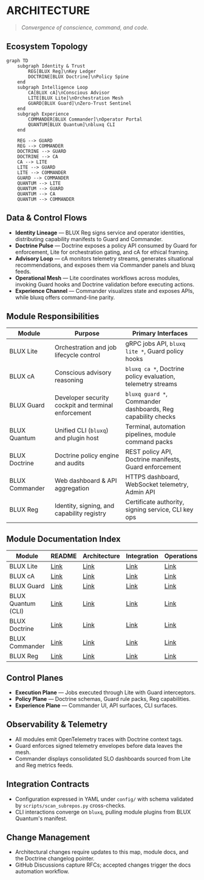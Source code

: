 # ARCHITECTURE

> *Convergence of conscience, command, and code.*

## Ecosystem Topology
```mermaid
graph TD
    subgraph Identity & Trust
        REG[BLUX Reg]\nKey Ledger
        DOCTRINE[BLUX Doctrine]\nPolicy Spine
    end
    subgraph Intelligence Loop
        CA[BLUX cA]\nConscious Advisor
        LITE[BLUX Lite]\nOrchestration Mesh
        GUARD[BLUX Guard]\nZero-Trust Sentinel
    end
    subgraph Experience
        COMMANDER[BLUX Commander]\nOperator Portal
        QUANTUM[BLUX Quantum]\nbluxq CLI
    end

    REG --> GUARD
    REG --> COMMANDER
    DOCTRINE --> GUARD
    DOCTRINE --> CA
    CA --> LITE
    LITE --> GUARD
    LITE --> COMMANDER
    GUARD --> COMMANDER
    QUANTUM --> LITE
    QUANTUM --> GUARD
    QUANTUM --> CA
    QUANTUM --> COMMANDER
```

## Data & Control Flows
- **Identity Lineage** — BLUX Reg signs service and operator identities, distributing capability manifests to Guard and Commander.
- **Doctrine Pulse** — Doctrine exposes a policy API consumed by Guard for enforcement, Lite for orchestration gating, and cA for ethical framing.
- **Advisory Loop** — cA monitors telemetry streams, generates situational recommendations, and exposes them via Commander panels and bluxq feeds.
- **Operational Mesh** — Lite coordinates workflows across modules, invoking Guard hooks and Doctrine validation before executing actions.
- **Experience Channel** — Commander visualizes state and exposes APIs, while bluxq offers command-line parity.

## Module Responsibilities
| Module | Purpose | Primary Interfaces |
| --- | --- | --- |
| BLUX Lite | Orchestration and job lifecycle control | gRPC jobs API, `bluxq lite *`, Guard policy hooks |
| BLUX cA | Conscious advisory reasoning | `bluxq ca *`, Doctrine policy evaluation, telemetry streams |
| BLUX Guard | Developer security cockpit and terminal enforcement | `bluxq guard *`, Commander dashboards, Reg capability checks |
| BLUX Quantum | Unified CLI (`bluxq`) and plugin host | Terminal, automation pipelines, module command packs |
| BLUX Doctrine | Doctrine policy engine and audits | REST policy API, Doctrine manifests, Guard enforcement |
| BLUX Commander | Web dashboard & API aggregation | HTTPS dashboard, WebSocket telemetry, Admin API |
| BLUX Reg | Identity, signing, and capability registry | Certificate authority, signing service, CLI key ops |

## Module Documentation Index
<!-- MODULE-DOCS:BEGIN -->
| Module | README | Architecture | Integration | Operations | Security | Configuration | API/Commands |
| --- | --- | --- | --- | --- | --- | --- | --- |
| BLUX Lite | [Link](modules/blux-lite/README.md) | [Link](modules/blux-lite/ARCHITECTURE.md) | [Link](modules/blux-lite/INTEGRATION_GUIDE.md) | [Link](modules/blux-lite/OPERATIONS.md) | [Link](modules/blux-lite/SECURITY.md) | [Link](modules/blux-lite/CONFIGURATION.md) | [Link](modules/blux-lite/API.md) |
| BLUX cA | [Link](modules/blux-ca/README.md) | [Link](modules/blux-ca/ARCHITECTURE.md) | [Link](modules/blux-ca/INTEGRATION_GUIDE.md) | [Link](modules/blux-ca/OPERATIONS.md) | [Link](modules/blux-ca/SECURITY.md) | [Link](modules/blux-ca/CONFIGURATION.md) | [Link](modules/blux-ca/API.md) |
| BLUX Guard | [Link](modules/blux-guard/README.md) | [Link](modules/blux-guard/ARCHITECTURE.md) | [Link](modules/blux-guard/INTEGRATION_GUIDE.md) | [Link](modules/blux-guard/OPERATIONS.md) | [Link](modules/blux-guard/SECURITY.md) | [Link](modules/blux-guard/CONFIGURATION.md) | [Link](modules/blux-guard/API.md) |
| BLUX Quantum (CLI) | [Link](modules/blux-quantum/README.md) | [Link](modules/blux-quantum/ARCHITECTURE.md) | [Link](modules/blux-quantum/INTEGRATION_GUIDE.md) | [Link](modules/blux-quantum/OPERATIONS.md) | [Link](modules/blux-quantum/SECURITY.md) | [Link](modules/blux-quantum/CONFIGURATION.md) | [Link](modules/blux-quantum/API.md) |
| BLUX Doctrine | [Link](modules/blux-doctrine/README.md) | [Link](modules/blux-doctrine/ARCHITECTURE.md) | [Link](modules/blux-doctrine/INTEGRATION_GUIDE.md) | [Link](modules/blux-doctrine/OPERATIONS.md) | [Link](modules/blux-doctrine/SECURITY.md) | [Link](modules/blux-doctrine/CONFIGURATION.md) | [Link](modules/blux-doctrine/API.md) |
| BLUX Commander | [Link](modules/blux-commander/README.md) | [Link](modules/blux-commander/ARCHITECTURE.md) | [Link](modules/blux-commander/INTEGRATION_GUIDE.md) | [Link](modules/blux-commander/OPERATIONS.md) | [Link](modules/blux-commander/SECURITY.md) | [Link](modules/blux-commander/CONFIGURATION.md) | [Link](modules/blux-commander/API.md) |
| BLUX Reg | [Link](modules/blux-reg/README.md) | [Link](modules/blux-reg/ARCHITECTURE.md) | [Link](modules/blux-reg/INTEGRATION_GUIDE.md) | [Link](modules/blux-reg/OPERATIONS.md) | [Link](modules/blux-reg/SECURITY.md) | [Link](modules/blux-reg/CONFIGURATION.md) | [Link](modules/blux-reg/API.md) |
<!-- MODULE-DOCS:END -->

## Control Planes
- **Execution Plane** — Jobs executed through Lite with Guard interceptors.
- **Policy Plane** — Doctrine schemas, Guard rule packs, Reg capabilities.
- **Experience Plane** — Commander UI, API surfaces, CLI surfaces.

## Observability & Telemetry
- All modules emit OpenTelemetry traces with Doctrine context tags.
- Guard enforces signed telemetry envelopes before data leaves the mesh.
- Commander displays consolidated SLO dashboards sourced from Lite and Reg metrics feeds.

## Integration Contracts
- Configuration expressed in YAML under `config/` with schema validated by `scripts/scan_subrepos.py` cross-checks.
- CLI interactions converge on `bluxq`, pulling module plugins from BLUX Quantum's manifest.

## Change Management
- Architectural changes require updates to this map, module docs, and the Doctrine changelog pointer.
- GitHub Discussions capture RFCs; accepted changes trigger the docs automation workflow.
